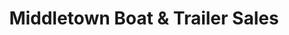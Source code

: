 ---
title: "Middletown Boat & Trailer Sales"
url: /middletown/middletown-boat-und-trailer-sales/
shop: Boot
---